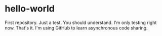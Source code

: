 # hello-world
First repository. Just a test.
You should understand. I'm only testing right now. That's it.
I'm using GitHub to learn asynchronous code sharing.
